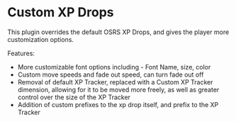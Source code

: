 # Custom XP Drops
This plugin overrides the default OSRS XP Drops, and gives the player more customization options.

Features:
-   More customizable font options including - Font Name, size, color
-   Custom move speeds and fade out speed, can turn fade out off
-   Removal of default XP Tracker, replaced with a Custom XP Tracker dimension, allowing for it to be moved more freely, as well as greater control over the size of the XP Tracker
-   Addition of custom prefixes to the xp drop itself, and prefix to the XP Tracker
